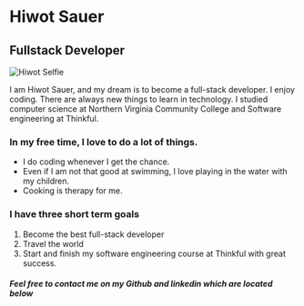 
<h1>Hiwot Sauer</h1>
<h2>Fullstack Developer</h2>

![Hiwot Selfie](https://user-images.githubusercontent.com/47074350/119874765-f7e14c80-bef3-11eb-8a5a-e0aaae43264c.jpg)

<p>I am Hiwot Sauer, and my dream is to become a full-stack developer. I enjoy coding. There are always new things to learn in technology. I studied computer science at Northern Virginia Community College and Software engineering at Thinkful. </p>
<h3>In my free time, I love to do a lot of things.</h3>
<ul>
  <li>I do coding whenever I get the chance.</li> 
  <li>Even if I am not that good at swimming, I love playing in the water with my children.</li>
  <li>Cooking is therapy for me.</li>
  </ul>
<h3>I have three short term goals</h3>
<ol>
    <li>Become the best full-stack developer</li>
    <li>Travel the world</li>
    <li> Start and finish my software engineering course at Thinkful with great success. </li>
  </ol>
  <h5>Feel free to contact me on my Github and linkedin which are located below </h5>
 
